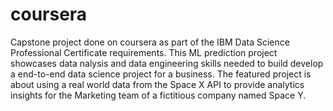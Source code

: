 # coursera
Capstone project done on coursera as part of the IBM Data Science Professional Certificate requirements. This ML prediction project showcases data nalysis and data engineering skills needed to build develop a end-to-end data science project for a business. The featured project is about using a real world data from the Space X API to provide analytics insights for the Marketing team of a fictitious company named Space Y.
